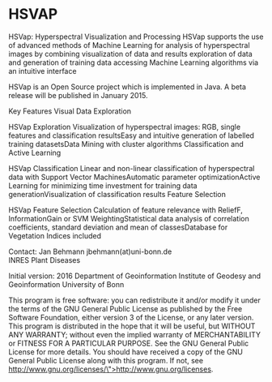 # HSVAP
HSVap: Hyperspectral Visualization and Processing
HSVap supports the use of advanced methods of Machine Learning for analysis of hyperspectral images by combining
  visualization of data and results
  exploration of data and generation of training data
  accessing Machine Learning algorithms via an intuitive interface

HSVap is an Open Source project which is implemented in Java. A beta release will be published in January 2015.

Key Features
  Visual Data Exploration
  
  HSVap Exploration Visualization of hyperspectral images: RGB, single features and classification resultsEasy and intuitive generation of labelled training datasetsData Mining with cluster algorithms
  Classification and Active Learning
  
  HSVap Classification Linear and non-linear classification of hyperspectral data with Support Vector MachinesAutomatic parameter optimizationActive Learning for minimizing time investment for training data generationVisualization of classification results
  Feature Selection
  
  HSVap Feature Selection Calculation of feature relevance with ReliefF, InformationGain or SVM WeightingStatistical data analysis of correlation coefficients, standard deviation and mean of classesDatabase for Vegetation Indices included

Contact:	Jan Behmann	
 	jbehmann(at)uni-bonn.de	 
  INRES Plant Diseases
 
 Initial version: 
2016 Department of Geoinformation
Institute of Geodesy and Geoinformation
University of Bonn

This program is free software: you can redistribute it and/or modify it 
under the terms of the GNU General Public License as published by the Free 
Software Foundation, either version 3 of the License, or any later version.
This program is distributed in the hope that it will be useful, but 
WITHOUT ANY WARRANTY; without even the implied warranty of MERCHANTABILITY 
or FITNESS FOR A PARTICULAR PURPOSE.  See the GNU General Public License for 
more details.
You should have received a copy of the GNU General Public License along 
with this program.  If not, see http://www.gnu.org/licenses/\">http://www.gnu.org/licenses.
					
 	
